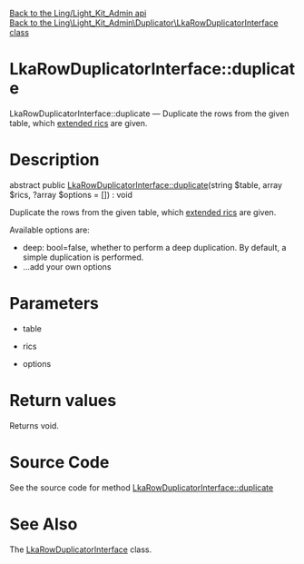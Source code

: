 [Back to the Ling/Light_Kit_Admin api](https://github.com/lingtalfi/Light_Kit_Admin/blob/master/doc/api/Ling/Light_Kit_Admin.md)<br>
[Back to the Ling\Light_Kit_Admin\Duplicator\LkaRowDuplicatorInterface class](https://github.com/lingtalfi/Light_Kit_Admin/blob/master/doc/api/Ling/Light_Kit_Admin/Duplicator/LkaRowDuplicatorInterface.md)


LkaRowDuplicatorInterface::duplicate
================



LkaRowDuplicatorInterface::duplicate — Duplicate the rows from the given table, which [extended rics](https://github.com/lingtalfi/NotationFan/blob/master/ric.md#the-extended-ric) are given.




Description
================


abstract public [LkaRowDuplicatorInterface::duplicate](https://github.com/lingtalfi/Light_Kit_Admin/blob/master/doc/api/Ling/Light_Kit_Admin/Duplicator/LkaRowDuplicatorInterface/duplicate.md)(string $table, array $rics, ?array $options = []) : void




Duplicate the rows from the given table, which [extended rics](https://github.com/lingtalfi/NotationFan/blob/master/ric.md#the-extended-ric) are given.

Available options are:

- deep: bool=false, whether to perform a deep duplication. By default, a simple duplication is performed.
- ...add your own options




Parameters
================


- table

    

- rics

    

- options

    


Return values
================

Returns void.








Source Code
===========
See the source code for method [LkaRowDuplicatorInterface::duplicate](https://github.com/lingtalfi/Light_Kit_Admin/blob/master/Duplicator/LkaRowDuplicatorInterface.php#L27-L27)


See Also
================

The [LkaRowDuplicatorInterface](https://github.com/lingtalfi/Light_Kit_Admin/blob/master/doc/api/Ling/Light_Kit_Admin/Duplicator/LkaRowDuplicatorInterface.md) class.



